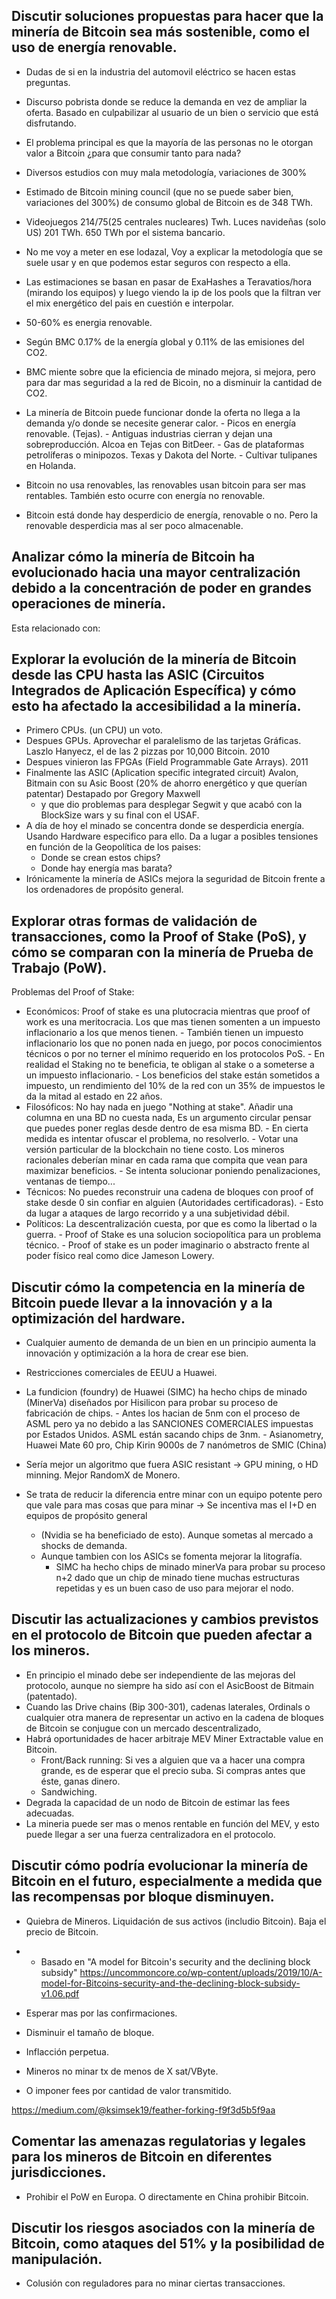 Discutir soluciones propuestas para hacer que la minería de Bitcoin sea más sostenible, como el uso de energía renovable.
-------------------------------------------------------------------------------------------------------------------------

- Dudas de si en la industria del automovil eléctrico se hacen estas preguntas.
- Discurso pobrista donde se reduce la demanda en vez de ampliar la oferta. Basado en culpabilizar al usuario de un bien o servicio que está disfrutando.
- El problema principal es que la mayoría de las personas no le otorgan valor a Bitcoin ¿para que consumir tanto para nada?

- Diversos estudios con muy mala metodología, variaciones de 300%
- Estimado de Bitcoin mining council (que no se puede saber bien, variaciones del 300%) de consumo global de Bitcoin es de 348 TWh. 
- Videojuegos 214/75(25 centrales nucleares) Twh. Luces navideñas (solo US) 201 TWh. 650 TWh por el sistema bancario.
- No me voy a meter en ese lodazal, Voy a explicar la metodología que se suele usar y en que podemos estar seguros con respecto a ella.
- Las estimaciones se basan en pasar de ExaHashes a Teravatios/hora (mirando los equipos) y luego viendo la ip de los pools que la filtran ver el mix energético del pais en cuestión e interpolar.
- 50-60% es energia renovable. 
- Según BMC 0.17% de la energía global y 0.11% de las emisiones del CO2. 
- BMC miente sobre que la eficiencia de minado mejora, si mejora, pero para dar mas seguridad a la red de Bicoin, no a disminuir la cantidad de CO2.
- La minería de Bitcoin puede funcionar donde la oferta no llega a la demanda y/o donde se necesite generar calor.
		- Picos en energía renovable. (Tejas).
		- Antiguas industrias cierran y dejan una sobreproducción. Alcoa en Tejas con BitDeer.
		- Gas de plataformas petrolíferas o minipozos. Texas y Dakota del Norte.
		- Cultivar tulipanes en Holanda.
- Bitcoin no usa renovables, las renovables usan bitcoin para ser mas rentables. También esto ocurre con energía no renovable. 
- Bitcoin está donde hay desperdicio de energía, renovable o no. Pero la renovable desperdicia mas al ser poco almacenable.

Analizar cómo la minería de Bitcoin ha evolucionado hacia una mayor centralización debido a la concentración de poder en grandes operaciones de minería.
--------------------------------------------------------------------------------------------------------------------------------------------------------

Esta relacionado con:

Explorar la evolución de la minería de Bitcoin desde las CPU hasta las ASIC (Circuitos Integrados de Aplicación Específica) y cómo esto ha afectado la accesibilidad a la minería.
----------------------------------------------------------------------------------------------------------------------------------------------------------------------------------

- Primero CPUs. (un CPU) un voto.
- Despues GPUs. Aprovechar el paralelismo de las tarjetas Gráficas. Laszlo Hanyecz, el de las 2 pizzas por 10,000 Bitcoin. 2010
- Despues vinieron las FPGAs (Field Programmable Gate Arrays). 2011
- Finalmente las ASIC (Aplication specific integrated circuit) Avalon, Bitmain con su Asic Boost (20% de ahorro energético y que querían patentar) Destapado por Gregory Maxwell
	- y que dio problemas para desplegar Segwit y que acabó con la BlockSize wars y su final con el USAF.
- A día de hoy el minado se concentra donde se desperdicia energía. Usando Hardware especifico para ello. Da a lugar a posibles tensiones en función de la Geopolítica de los paises:
	- Donde se crean estos chips?
	- Donde hay energía mas barata?
- Irónicamente la minería de ASICs mejora la seguridad de Bitcoin frente a los ordenadores de propósito general.

Explorar otras formas de validación de transacciones, como la Proof of Stake (PoS), y cómo se comparan con la minería de Prueba de Trabajo (PoW).
-------------------------------------------------------------------------------------------------------------------------------------------------

Problemas del Proof of Stake:

- Económicos: Proof of stake es una plutocracia mientras que proof of work es una meritocracia. Los que mas tienen somenten a un impuesto inflacionario a los que menos tienen.
		- También tienen un impuesto inflacionario los que no ponen nada en juego, por pocos conocimientos técnicos o por no terner el mínimo requerido en los protocolos PoS.
		- En realidad el Staking no te beneficia, te obligan al stake o a someterse a un impuesto inflacionario.
		- Los beneficios del stake están sometidos a impuesto, un rendimiento del 10% de la red con un 35% de impuestos le da la mitad al estado en 22 años. 
- Filosóficos: No hay nada en juego "Nothing at stake". Añadir una columna en una BD no cuesta nada, Es un argumento circular pensar que puedes poner reglas desde dentro de esa misma BD. 
		- En cierta medida es intentar ofuscar el problema, no resolverlo.
		- Votar una versión particular de la blockchain no tiene costo. Los mineros racionales deberían minar en cada rama que compita que vean para maximizar beneficios. 
		- Se intenta solucionar poniendo penalizaciones, ventanas de tiempo...
- Técnicos: No puedes reconstruir una cadena de bloques con proof of stake desde 0 sin confiar en alguien (Autoridades certificadoras). 
		- Esto da lugar a ataques de largo recorrido y a una subjetividad débil.
- Políticos: La descentralización cuesta, por que es como la libertad o la guerra. 
		- Proof of Stake es una solucion sociopolítica para un problema técnico. 
		- Proof of stake es un poder imaginario o abstracto frente al poder físico real como dice Jameson Lowery.

Discutir cómo la competencia en la minería de Bitcoin puede llevar a la innovación y a la optimización del hardware.
--------------------------------------------------------------------------------------------------------------------

- Cualquier aumento de demanda de un bien en un principio aumenta la innovación y optimización a la hora de crear ese bien.
- Restricciones comerciales de EEUU a Huawei.
- La fundicion (foundry) de Huawei (SIMC) ha hecho chips de minado (MinerVa) diseñados por Hisilicon para probar su proceso de fabricación de chips.
		- Antes los hacian de 5nm con el proceso de ASML pero ya no debido a las SANCIONES COMERCIALES impuestas por Estados Unidos. ASML están sacando chips de 3nm.
		- Asianometry, Huawei Mate 60 pro, Chip Kirin 9000s de 7 nanómetros de SMIC (China) 

- Sería mejor un algoritmo que fuera ASIC resistant -> GPU mining, o HD minning. Mejor RandomX de Monero. 
- Se trata de reducir la diferencia entre minar con un equipo potente pero que vale para mas cosas que para minar -> Se incentiva mas el I+D en equipos de propósito general 
	- (Nvidia se ha beneficiado de esto). Aunque sometas al mercado a shocks de demanda.
	- Aunque tambien con los ASICs se fomenta mejorar la litografía. 
		- SIMC ha hecho chips de minado minerVa para probar su proceso n+2 dado que un chip de minado tiene muchas estructuras repetidas y es un buen caso de uso para mejorar el nodo.

Discutir las actualizaciones y cambios previstos en el protocolo de Bitcoin que pueden afectar a los mineros.
-------------------------------------------------------------------------------------------------------------

- En principio el minado debe ser independiente de las mejoras del protocolo, aunque no siempre ha sido así con el AsicBoost de Bitmain (patentado).
- Cuando las Drive chains (Bip 300-301), cadenas laterales, Ordinals o cualquier otra manera de representar un activo en la cadena de bloques de Bitcoin se conjugue con un mercado descentralizado,
- Habrá oportunidades de hacer arbitraje MEV Miner Extractable value en Bitcoin.
	- Front/Back running: Si ves a alguien que va a hacer una compra grande, es de esperar que el precio suba. Si compras antes que éste, ganas dinero.
	- Sandwiching.
- Degrada la capacidad de un nodo de Bitcoin de estimar las fees adecuadas.
- La mineria puede ser mas o menos rentable en función del MEV, y esto puede llegar a ser una fuerza centralizadora en el protocolo.

Discutir cómo podría evolucionar la minería de Bitcoin en el futuro, especialmente a medida que las recompensas por bloque disminuyen.
--------------------------------------------------------------------------------------------------------------------------------------

- Quiebra de Mineros. Liquidación de sus activos (includio Bitcoin). Baja el precio de Bitcoin.
- - Basado en "A model for Bitcoin's security and the declining block subsidy"
		https://uncommoncore.co/wp-content/uploads/2019/10/A-model-for-Bitcoins-security-and-the-declining-block-subsidy-v1.06.pdf

- Esperar mas por las confirmaciones.
- Disminuir el tamaño de bloque.
- Inflacción perpetua.
- Mineros no minar tx de menos de X sat/VByte. 
- O imponer fees por cantidad de valor transmitido.


https://medium.com/@ksimsek19/feather-forking-f9f3d5b5f9aa

Comentar las amenazas regulatorias y legales para los mineros de Bitcoin en diferentes jurisdicciones.
------------------------------------------------------------------------------------------------------

- Prohibir el PoW en Europa. O directamente en China prohibir Bitcoin.

Discutir los riesgos asociados con la minería de Bitcoin, como ataques del 51% y la posibilidad de manipulación.
----------------------------------------------------------------------------------------------------------------

- Colusión con reguladores para no minar ciertas transacciones.


